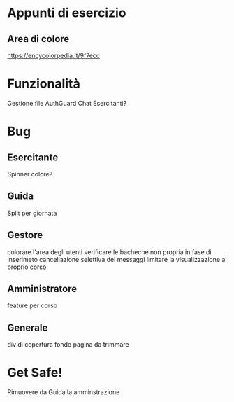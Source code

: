 # Appunti di esercizio

## Area di colore
https://encycolorpedia.it/9f7ecc

# Funzionalità
Gestione file
AuthGuard
Chat Esercitanti?

# Bug
## Esercitante
Spinner colore?

## Guida
Split per giornata

## Gestore
colorare l'area degli utenti
verificare le bacheche non propria in fase di inserimeto
cancellazione selettiva dei messaggi
limitare la visualizzazione al proprio corso

## Amministratore
feature per corso

## Generale
div di copertura fondo pagina da trimmare

# Get Safe!
Rimuovere da Guida la amminstrazione

